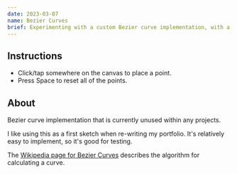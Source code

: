 ```yaml
---
date: 2023-03-07
name: Bezier Curves
brief: Experimenting with a custom Bezier curve implementation, with a variable amount of control points.
---
```


## Instructions

-   Click/tap somewhere on the canvas to place a point.
-   Press Space to reset all of the points.

## About

Bezier curve implementation that is currently unused within any projects.

I like using this as a first sketch when re-writing my portfolio. It's relatively easy to implement, so it's good for testing.

The [Wikipedia page for Bezier Curves][0] describes the algorithm for calculating a curve.

[0]: https://en.wikipedia.org/wiki/B%C3%A9zier_curve
